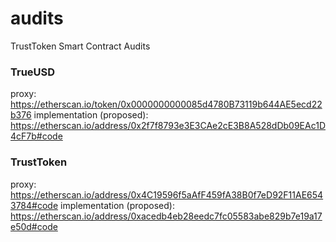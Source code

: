 # audits
TrustToken Smart Contract Audits

### TrueUSD
proxy: https://etherscan.io/token/0x0000000000085d4780B73119b644AE5ecd22b376
implementation (proposed): https://etherscan.io/address/0x2f7f8793e3E3CAe2cE3B8A528dDb09EAc1D4cF7b#code

### TrustToken
proxy: https://etherscan.io/address/0x4C19596f5aAfF459fA38B0f7eD92F11AE6543784#code
implementation (proposed): https://etherscan.io/address/0xacedb4eb28eedc7fc05583abe829b7e19a17e50d#code
